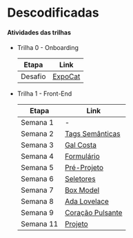 # Descodificadas
#### Atividades das trilhas


- Trilha 0 - Onboarding

    | Etapa | Link |
    | ------ | ------ |
    | Desafio | [ExpoCat][T0DF] |

- Trilha 1 - Front-End

    | Etapa | Link |
    | ------ | ------ |
    | Semana 1 | - |
    | Semana 2 | [Tags Semânticas][T1S2] |
    | Semana 3 | [Gal Costa][T1S3] |
    | Semana 4 | [Formulário][T1S4] |
    | Semana 5 | [Pré-Projeto][T1S5] |
    | Semana 6 | [Seletores][T1S6] |
    | Semana 7 | [Box Model][T1S7] |
    | Semana 8 | [Ada Lovelace][T1S8] |
    | Semana 9 | [Coração Pulsante][T1S9] |
    | Semana 11 | [Projeto][T1S11] |
    
[//]: #

   [T0DF]: <https://luanalucia.github.io/Descodificadas/Desafio-Onboarding/>
   [T1S2]: <https://luanalucia.github.io/Descodificadas/Trilha-1/Semana-2/>
   [T1S3]: <https://luanalucia.github.io/Descodificadas/Trilha-1/Semana-3/>
   [T1S4]: <https://luanalucia.github.io/Descodificadas/Trilha-1/Semana-4/>
   [T1S5]: <https://luanalucia.github.io/Descodificadas/Trilha-1/Semana-5/>
   [T1S6]: <https://luanalucia.github.io/Descodificadas/Trilha-1/Semana-6/>
   [T1S7]: <https://luanalucia.github.io/Descodificadas/Trilha-1/Semana-7/>
   [T1S8]: <https://luanalucia.github.io/Descodificadas/Trilha-1/Semana-8/>
   [T1S9]: <https://luanalucia.github.io/Descodificadas/Trilha-1/Semana-9/>
   [T1S11]: <https://luanalucia.github.io/Descodificadas/Trilha-1/Semana-11/>
